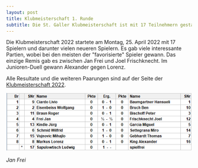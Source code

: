 ```yaml
---
layout: post
title: Klubmeisterschaft 1. Runde
subtitle: Die St. Galler Klubmeisterschaft ist mit 17 Teilnehmern gestartet.
---
```


Die Klubmeisterschaft 2022 startete am Montag, 25. April 2022 mit 17 Spielern und darunter vielen neueren Spielern. Es gab viele interessante Partien, wobei bei den meisten der "favorisierte" Spieler gewann. Das einzige Remis gab es zwischen Jan Frei und Joel Frischknecht. Im Junioren-Duell gewann Alexander gegen Lorenz.

Alle Resultate und die weiteren Paarungen sind auf der Seite der [Klubmeisterschaft 2022](/turniere/klubmeisterschaft/2022).

![Resultate Runde 1](/assets/img/klubmeisterschaft/2022/Klubmeisterschaft2022_r1_ergebnisse.png)

_Jan Frei_
